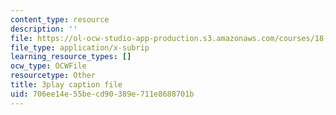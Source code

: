 ```yaml
---
content_type: resource
description: ''
file: https://ol-ocw-studio-app-production.s3.amazonaws.com/courses/18-06sc-linear-algebra-fall-2011/706ee14e55becd90389e711e8688701b_J7DzL2_Na80.srt
file_type: application/x-subrip
learning_resource_types: []
ocw_type: OCWFile
resourcetype: Other
title: 3play caption file
uid: 706ee14e-55be-cd90-389e-711e8688701b
---
```

